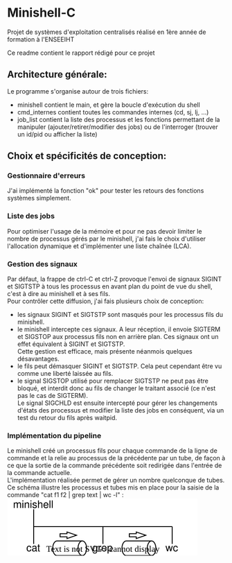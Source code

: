 # Minishell-C
Projet de systèmes d'exploitation centralisés réalisé en 1ère année de formation à l'ENSEEIHT

Ce readme contient le rapport rédigé pour ce projet  


## Architecture générale:
Le programme s'organise autour de trois fichiers:  
- minishell contient le main, et gère la boucle d'exécution du shell  
- cmd_internes contient toutes les commandes internes (cd, sj, lj, ...)  
- job_list contient la liste des processus et les fonctions permettant
de la manipuler (ajouter/retirer/modifier des jobs) ou de l'interroger
(trouver un id/pid ou afficher la liste)  

## Choix et spécificités de conception:
### Gestionnaire d'erreurs
J'ai implémenté la fonction "ok" pour tester les retours des fonctions systèmes
simplement.  
### Liste des jobs
Pour optimiser l'usage de la mémoire et pour ne pas devoir limiter le nombre de
processus gérés par le minishell, j'ai fais le choix d'utiliser l'allocation
dynamique et d'implémenter une liste chaînée (LCA).  
### Gestion des signaux
Par défaut, la frappe de ctrl-C et ctrl-Z provoque l'envoi de signaux SIGINT et
SIGTSTP à tous les processus en avant plan du point de vue du shell, c'est à
dire au minishell et à ses fils.  
Pour contrôler cette diffusion, j'ai fais plusieurs choix de conception:
- les signaux SIGINT et SIGTSTP sont masqués pour les processus fils du
minishell.  
- le minishell intercepte ces signaux. A leur réception, il envoie
SIGTERM et SIGSTOP aux processus fils non en arrière plan. Ces signaux
ont un effet équivalent à SIGINT et SIGTSTP.  
Cette gestion est efficace, mais présente néanmois quelques désavantages.  
- le fils peut démasquer SIGINT et SIGTSTP. Cela peut cependant être vu
comme une liberté laissée au fils.  
- le signal SIGSTOP utilisé pour remplacer SIGTSTP ne peut pas être
bloqué, et interdit donc au fils de changer le traitant associé (ce
n'est pas le cas de SIGTERM).  
Le signal SIGCHLD est ensuite intercepté pour gérer les changements d'états des
processus et modifier la liste des jobs en conséquent, via un test du retour du
fils après waitpid.  
### Implémentation du pipeline
Le minishell créé un processus fils pour chaque commande de la ligne de commande
et la relie au processus de la précédente par un tube, de façon à ce que la
sortie de la commande précédente soit redirigée dans l'entrée de la commande
actuelle.  
L'implémentation réalisée permet de gérer un nombre quelconque de tubes.  
Ce schéma illustre les processus et tubes mis en place pour la saisie de la commande "cat f1 f2 | grep text | wc -l" :  
![](https://github.com/Kazzad/Minishell-C/blob/main/pipelines.svg?raw=true)  



